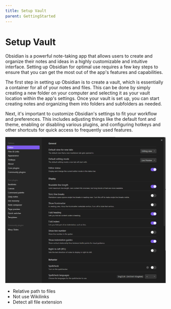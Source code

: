 ```yaml
---
title: Setup Vault
parent: GettingStarted
---
```


# Setup Vault

Obsidian is a powerful note-taking app that allows users to create and organize their notes and ideas in a highly customizable and intuitive interface. Setting up Obsidian for optimal use requires a few key steps to ensure that you can get the most out of the app's features and capabilities.

The first step in setting up Obsidian is to create a vault, which is essentially a container for all of your notes and files. This can be done by simply creating a new folder on your computer and selecting it as your vault location within the app's settings. Once your vault is set up, you can start creating notes and organizing them into folders and subfolders as needed.

Next, it's important to customize Obsidian's settings to fit your workflow and preferences. This includes adjusting things like the default font and theme, enabling or disabling various plugins, and configuring hotkeys and other shortcuts for quick access to frequently used features.

![Vault Settings](pictures/VaultSettings.gif)

- Relative path to files
- Not use Wikilinks
- Detect all file extension